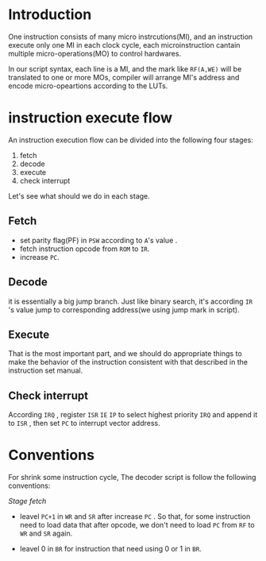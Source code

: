 # Introduction
 One instruction consists of many micro instrcutions(MI), and an instruction execute only one MI in each clock cycle, each microinstruction cantain multiple micro-operations(MO) to control hardwares.

 In our script syntax, each line is a MI, and the mark like `RF(A,WE)` will be translated to one or more MOs, compiler will arrange MI's address and encode micro-opeartions according to the LUTs.

# instruction execute flow

 An instruction execution flow can be divided into the following four stages:

 1. fetch
 2. decode
 3. execute
 4. check interrupt

 Let's see what should we do in each stage.

## Fetch

* set parity flag(PF) in `PSW` according to `A`'s value .
* fetch instruction opcode from `ROM` to `IR`.
* increase `PC`.

## Decode

 it is essentially a big jump branch. Just like binary search, it's according `IR` 's value jump to corresponding address(we using jump mark in script).

## Execute

 That is the most important part, and we should do appropriate things to make the behavior of the instruction consistent with that described in the instruction set manual.

## Check interrupt

According `IRQ` , register `ISR`  `IE`  `IP` to select highest priority `IRQ` and append it to `ISR` , then set `PC` to interrupt vector address.

# Conventions

 For shrink some instruction cycle, The decoder script is follow the following conventions:

 *Stage fetch*
- leavel `PC+1` in `WR` and `SR` after increase `PC` . So that, for some instruction need to load data that after opcode, we don't need to load `PC` from `RF` to `WR` and `SR` again.

- leavel 0 in `BR` for instruction that need using 0 or 1 in `BR`.